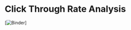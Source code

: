 # Click Through Rate Analysis
[![Binder](https://mybinder.org/v2/gh/tatyana-perlova/Click-Through-Rate-Analysis/5789d1999d22dcc7709f92bb4b721c981e7689b6)]
